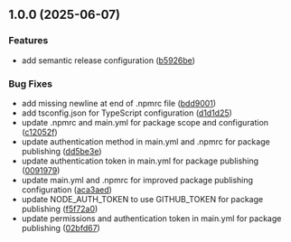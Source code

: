 ## 1.0.0 (2025-06-07)

### Features

* add semantic release configuration ([b5926be](https://github.com/Deimos308/math-lib/commit/b5926bebd4af63ff99d8cc722f3fe2bb90af5b63))

### Bug Fixes

* add missing newline at end of .npmrc file ([bdd9001](https://github.com/Deimos308/math-lib/commit/bdd900191884934f5b6cf5c04d2307eabfbc6909))
* add tsconfig.json for TypeScript configuration ([d1d1d25](https://github.com/Deimos308/math-lib/commit/d1d1d2573cede5c979d9944bfb1b8bae116e46e6))
* update .npmrc and main.yml for package scope and configuration ([c12052f](https://github.com/Deimos308/math-lib/commit/c12052f416eb08bccd6c85f91673a5c55619f0de))
* update authentication method in main.yml and .npmrc for package publishing ([dd5be3e](https://github.com/Deimos308/math-lib/commit/dd5be3e5322ec61f608a64658b11c53fc75679b2))
* update authentication token in main.yml for package publishing ([0091979](https://github.com/Deimos308/math-lib/commit/009197997acc06eb60f6e36b84fc30d71189c0b6))
* update main.yml and .npmrc for improved package publishing configuration ([aca3aed](https://github.com/Deimos308/math-lib/commit/aca3aed75f3e66abc6e981e11bfab37818a0e975))
* update NODE_AUTH_TOKEN to use GITHUB_TOKEN for package publishing ([f5f72a0](https://github.com/Deimos308/math-lib/commit/f5f72a012c1f2ade54137478c1bf85dc8984baf6))
* update permissions and authentication token in main.yml for package publishing ([02bfd67](https://github.com/Deimos308/math-lib/commit/02bfd6754195447b2a7b3838519d6bec954ec6b6))
